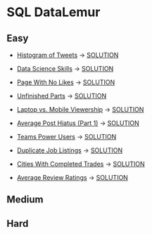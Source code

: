 # SQL  DataLemur

## Easy

-  [Histogram of Tweets](https://datalemur.com/questions/sql-histogram-tweets) -> [SOLUTION](./src/01_histogram_of_tweets.sql)

-  [Data Science Skills](https://datalemur.com/questions/matching-skills) -> [SOLUTION](src/02_data_science_skill.sql)

-  [Page With No Likes](https://datalemur.com/questions/sql-page-with-no-likes) -> [SOLUTION](src/03_pages_with_no_likes.sql)

-  [Unfinished Parts](https://datalemur.com/questions/tesla-unfinished-parts) -> [SOLUTION](src/04_unfinished_parts.sql)

-  [Laptop vs. Mobile Viewership](https://datalemur.com/questions/laptop-mobile-viewership) -> [SOLUTION](src/05_laptops_vs_mobile_viewership.sql)

-  [Average Post Hiatus (Part 1)](https://datalemur.com/questions/sql-average-post-hiatus-1) -> [SOLUTION](src/06_average_post_hiatus.sql)

-  [Teams Power Users](https://datalemur.com/questions/teams-power-users) -> [SOLUTION](src/07_teams_power_users.sql)

-  [Duplicate Job Listings](https://datalemur.com/questions/duplicate-job-listings) -> [SOLUTION](src/08_duplicate_job_listings.sql)

-  [Cities With Completed Trades](https://datalemur.com/questions/completed-trades) -> [SOLUTION](src/09_cities_with_completed_trades.sql)

-  [Average Review Ratings](https://datalemur.com/questions/sql-avg-review-ratings) -> [SOLUTION](src/src/10_average_review_ratings.sql)

## Medium

## Hard